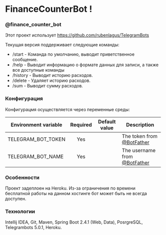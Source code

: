 # FinanceCounterBot !

### @finance_counter_bot

Этот проект использует https://github.com/rubenlagus/TelegramBots

Текущая версия поддерживает следующие команды:
* /start - Команда по умолчанию, выводит приветственное сообщение.
* /help - Выводит информацию о формате данных для записи, а также все доступные команды
* /history - Выводит историю расходов.
* /delete - Удаляет историю расходов.
* /sum - Выводит сумму расходов.

### Конфигурация
Конфигурацмя осуществляется через переменные среды:

| Environment variable 	    | Required 	| Default value 	| Description                                                                    	                                                                                                                                                    |
|---------------------------|:--------:	|---------------	|--------------------------------------------------------------------------------	                                                                                                                                                    |
| TELEGRAM_BOT_TOKEN        |    Yes   	|               	| The token from [@BotFather](https://t.me/BotFather)                              	                                                                                                                                                    |
| TELEGRAM_BOT_NAME    	    |    Yes   	|               	| The username from [@BotFather](https://t.me/BotFather)                                                                                                                                                                                |


### Особенности
Проект задеплоен на Heroku. 
Из-за ограничения по времени бесплатной работы на данном хостинге бот может быть не всегда доступен.

### Технологии
Intellij IDEA, Git, Maven, Spring Boot 2.4.1 (Web, Data), PosrgreSQL, Telegrambots 5.0.1, Heroku.